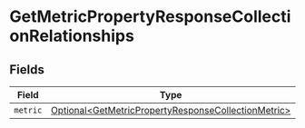 # GetMetricPropertyResponseCollectionRelationships


## Fields

| Field                                                                                                                        | Type                                                                                                                         | Required                                                                                                                     | Description                                                                                                                  |
| ---------------------------------------------------------------------------------------------------------------------------- | ---------------------------------------------------------------------------------------------------------------------------- | ---------------------------------------------------------------------------------------------------------------------------- | ---------------------------------------------------------------------------------------------------------------------------- |
| `metric`                                                                                                                     | [Optional\<GetMetricPropertyResponseCollectionMetric>](../../models/components/GetMetricPropertyResponseCollectionMetric.md) | :heavy_minus_sign:                                                                                                           | N/A                                                                                                                          |